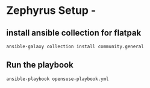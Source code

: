 # Zephyrus Setup - 

## install ansible collection for flatpak
```
ansible-galaxy collection install community.general
```

## Run the playbook 
```
ansible-playbook opensuse-playbook.yml
```